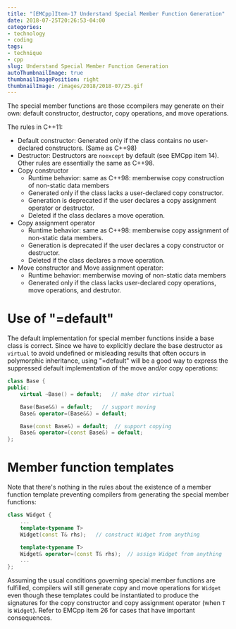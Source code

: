```yaml
---
title: "[EMCpp]Item-17 Understand Special Member Function Generation"
date: 2018-07-25T20:26:53-04:00
categories:
- technology
- coding
tags:
- technique
- cpp
slug: Understand Special Member Function Generation
autoThumbnailImage: true
thumbnailImagePosition: right
thumbnailImage: /images/2018/2018-07/25.gif
---
```


The special member functions are those ccompilers may generate on their own: default constructor, destructor, copy operations, and move operations.
<!--more-->
<!-- toc -->

The rules in C++11:

* Default constructor: Generated only if the class contains no user-declared constructors. (Same as C++98)
* Destructor: Destructors are `noexcept` by default (see EMCpp item 14). Other rules are essentially the same as C++98.
* Copy constructor
    - Runtime behavior: same as C++98: memberwise copy construction of non-static data members
    - Generated only if the class lacks a user-declared copy constructor.
    - Generation is deprecated if the user declares a copy assignment operator or destructor.
    - Deleted if the class declares a move operation.
* Copy assignment operator
    - Runtime behavior: same as C++98: memberwise copy assignment of non-static data members.
    - Generation is deprecated if the user declares a copy constructor or destructor.
    - Deleted if the class declares a move operation.
* Move constructor and Move assignment operator:
    - Runtime behavior: memberwise moving of non-static data members
    - Generated only if the class lacks user-declared copy operations, move operations, and destrutor.

# Use of "=default"

The default implementation for special member functions inside a base class is correct. Since we have to explicitly declare the base destructor as `virtual` to avoid undefined or misleading results that often occurs in polymorphic inheritance, using  "=default" will be a good way to express the suppressed default implementation of the move and/or copy operations:

```cpp
class Base {
public:
    virtual ~Base() = default;   // make dtor virtual

    Base(Base&&) = default;   // support moving
    Base& operator=(Base&&) = default; 

    Base(const Base&) = default;  // support copying
    Base& operator=(const Base&) = default;
};
```

# Member function templates

Note that there's nothing in the rules about the existence of a member function template preventing compilers from generating the special member functions:

```cpp
class Widget {
    ...
    template<typename T>
    Widget(const T& rhs);   // construct Widget from anything

    template<typename T>
    Widget& operator=(const T& rhs);  // assign Widget from anything
    ...
};
```

Assuming the usual conditions governing special member functions are fulfilled, compilers will still generate copy and move operations for `Widget` even though these templates could be instantiated to produce the signatures for the copy constructor and copy assignment operator (when `T` is `Widget`). Refer to EMCpp item 26 for cases that have important consequences.
